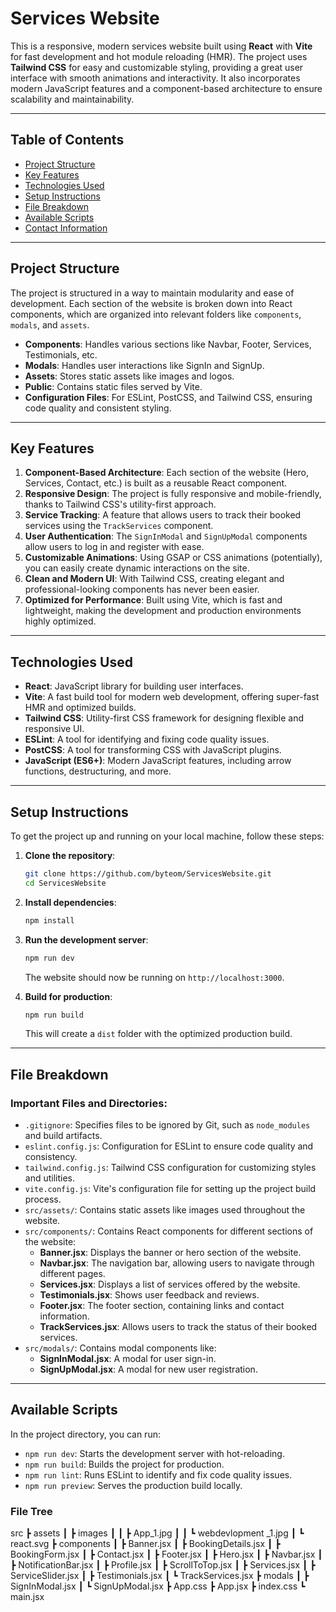 

# **Services Website**

This is a responsive, modern services website built using **React** with **Vite** for fast development and hot module reloading (HMR). The project uses **Tailwind CSS** for easy and customizable styling, providing a great user interface with smooth animations and interactivity. It also incorporates modern JavaScript features and a component-based architecture to ensure scalability and maintainability.

---

## **Table of Contents**
- [Project Structure](#project-structure)
- [Key Features](#key-features)
- [Technologies Used](#technologies-used)
- [Setup Instructions](#setup-instructions)
- [File Breakdown](#file-breakdown)
- [Available Scripts](#available-scripts)
- [Contact Information](#contact-information)

---

## **Project Structure**

The project is structured in a way to maintain modularity and ease of development. Each section of the website is broken down into React components, which are organized into relevant folders like `components`, `modals`, and `assets`.

- **Components**: Handles various sections like Navbar, Footer, Services, Testimonials, etc.
- **Modals**: Handles user interactions like SignIn and SignUp.
- **Assets**: Stores static assets like images and logos.
- **Public**: Contains static files served by Vite.
- **Configuration Files**: For ESLint, PostCSS, and Tailwind CSS, ensuring code quality and consistent styling.

---

## **Key Features**

1. **Component-Based Architecture**: Each section of the website (Hero, Services, Contact, etc.) is built as a reusable React component.
2. **Responsive Design**: The project is fully responsive and mobile-friendly, thanks to Tailwind CSS's utility-first approach.
3. **Service Tracking**: A feature that allows users to track their booked services using the `TrackServices` component.
4. **User Authentication**: The `SignInModal` and `SignUpModal` components allow users to log in and register with ease.
5. **Customizable Animations**: Using GSAP or CSS animations (potentially), you can easily create dynamic interactions on the site.
6. **Clean and Modern UI**: With Tailwind CSS, creating elegant and professional-looking components has never been easier.
7. **Optimized for Performance**: Built using Vite, which is fast and lightweight, making the development and production environments highly optimized.

---

## **Technologies Used**

- **React**: JavaScript library for building user interfaces.
- **Vite**: A fast build tool for modern web development, offering super-fast HMR and optimized builds.
- **Tailwind CSS**: Utility-first CSS framework for designing flexible and responsive UI.
- **ESLint**: A tool for identifying and fixing code quality issues.
- **PostCSS**: A tool for transforming CSS with JavaScript plugins.
- **JavaScript (ES6+)**: Modern JavaScript features, including arrow functions, destructuring, and more.

---

## **Setup Instructions**

To get the project up and running on your local machine, follow these steps:

1. **Clone the repository**:
   ```bash
   git clone https://github.com/byteom/ServicesWebsite.git
   cd ServicesWebsite
   ```

2. **Install dependencies**:
   ```bash
   npm install
   ```

3. **Run the development server**:
   ```bash
   npm run dev
   ```

   The website should now be running on `http://localhost:3000`.

4. **Build for production**:
   ```bash
   npm run build
   ```

   This will create a `dist` folder with the optimized production build.

---

## **File Breakdown**

### **Important Files and Directories**:

- `.gitignore`: Specifies files to be ignored by Git, such as `node_modules` and build artifacts.
- `eslint.config.js`: Configuration for ESLint to ensure code quality and consistency.
- `tailwind.config.js`: Tailwind CSS configuration for customizing styles and utilities.
- `vite.config.js`: Vite's configuration file for setting up the project build process.
- `src/assets/`: Contains static assets like images used throughout the website.
- `src/components/`: Contains React components for different sections of the website:
  - **Banner.jsx**: Displays the banner or hero section of the website.
  - **Navbar.jsx**: The navigation bar, allowing users to navigate through different pages.
  - **Services.jsx**: Displays a list of services offered by the website.
  - **Testimonials.jsx**: Shows user feedback and reviews.
  - **Footer.jsx**: The footer section, containing links and contact information.
  - **TrackServices.jsx**: Allows users to track the status of their booked services.
- `src/modals/`: Contains modal components like:
  - **SignInModal.jsx**: A modal for user sign-in.
  - **SignUpModal.jsx**: A modal for new user registration.
  
---

## **Available Scripts**

In the project directory, you can run:

- `npm run dev`: Starts the development server with hot-reloading.
- `npm run build`: Builds the project for production.
- `npm run lint`: Runs ESLint to identify and fix code quality issues.
- `npm run preview`: Serves the production build locally.
 
### **File Tree**

src
 ┣ assets
 ┃ ┣ images
 ┃ ┃ ┣ App_1.jpg
 ┃ ┃ ┗ webdevlopment _1.jpg
 ┃ ┗ react.svg
 ┣ components
 ┃ ┣ Banner.jsx
 ┃ ┣ BookingDetails.jsx
 ┃ ┣ BookingForm.jsx
 ┃ ┣ Contact.jsx
 ┃ ┣ Footer.jsx
 ┃ ┣ Hero.jsx
 ┃ ┣ Navbar.jsx
 ┃ ┣ NotificationBar.jsx
 ┃ ┣ Profile.jsx
 ┃ ┣ ScrollToTop.jsx
 ┃ ┣ Services.jsx
 ┃ ┣ ServiceSlider.jsx
 ┃ ┣ Testimonials.jsx
 ┃ ┗ TrackServices.jsx
 ┣ modals
 ┃ ┣ SignInModal.jsx
 ┃ ┗ SignUpModal.jsx
 ┣ App.css
 ┣ App.jsx
 ┣ index.css
 ┗ main.jsx
